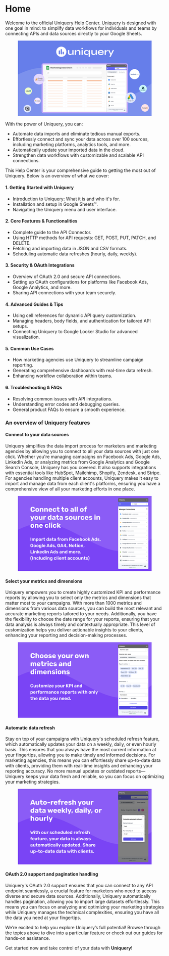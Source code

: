 # Home

Welcome to the official Uniquery Help Center. [Uniquery](https://uniquery.io/) is designed with one goal in mind: to simplify data workflows for individuals and teams by connecting APIs and data sources directly to your Google Sheets.&#x20;

<figure><img src=".gitbook/assets/Header.png" alt=""><figcaption></figcaption></figure>

With the power of Uniquery, you can:

* Automate data imports and eliminate tedious manual exports.
* Effortlessly connect and sync your data across over 100 sources, including marketing platforms, analytics tools, and more.
* Automatically update your imported data in the cloud.
* Strengthen data workflows with customizable and scalable API connections.

This Help Center is your comprehensive guide to getting the most out of Uniquery. Below is an overview of what we cover:

#### 1. Getting Started with Uniquery <a href="#id-1-getting-started-with-uniquery" id="id-1-getting-started-with-uniquery"></a>

* Introduction to Uniquery: What it is and who it's for.
* Installation and setup in Google Sheets™.
* Navigating the Uniquery menu and user interface.

#### **2. Core Features & Functionalities** <a href="#id-2-core-features-functionalities" id="id-2-core-features-functionalities"></a>

* Complete guide to the API Connector.
* Using HTTP methods for API requests: GET, POST, PUT, PATCH, and DELETE.
* Fetching and importing data in JSON and CSV formats.
* Scheduling automatic data refreshes (hourly, daily, weekly).

#### **3. Security & OAuth Integrations** <a href="#id-3-security-oauth-integrations" id="id-3-security-oauth-integrations"></a>

* Overview of OAuth 2.0 and secure API connections.
* Setting up OAuth configurations for platforms like Facebook Ads, Google Analytics, and more.
* Sharing API connections with your team securely.

#### **4. Advanced Guides & Tips** <a href="#id-4-advanced-guides-tips" id="id-4-advanced-guides-tips"></a>

* Using cell references for dynamic API query customization.
* Managing headers, body fields, and authentication for tailored API setups.
* Connecting Uniquery to Google Looker Studio for advanced visualization.

#### **5. Common Use Cases** <a href="#id-5-common-use-cases" id="id-5-common-use-cases"></a>

* How marketing agencies use Uniquery to streamline campaign reporting.
* Generating comprehensive dashboards with real-time data refresh.
* Enhancing workflow collaboration within teams.

#### **6. Troubleshooting & FAQs** <a href="#id-6-troubleshooting-faqs" id="id-6-troubleshooting-faqs"></a>

* Resolving common issues with API integrations.
* Understanding error codes and debugging queries.
* General product FAQs to ensure a smooth experience.

### An overview of Uniquery features

#### Connect to your data sources

Uniquery simplifies the data import process for marketers and marketing agencies by allowing you to connect to all your data sources with just one click. Whether you're managing campaigns on Facebook Ads, Google Ads, LinkedIn Ads, or analyzing metrics from Google Analytics and Google Search Console, Uniquery has you covered. It also supports integrations with essential tools like HubSpot, Mailchimp, Shopify, Zendesk, and Stripe. For agencies handling multiple client accounts, Uniquery makes it easy to import and manage data from each client's platforms, ensuring you have a comprehensive view of all your marketing efforts in one place.

<figure><img src=".gitbook/assets/image-1.png" alt=""><figcaption></figcaption></figure>

#### Select your metrics and dimensions

Uniquery empowers you to create highly customized KPI and performance reports by allowing you to select only the metrics and dimensions that matter most to your campaigns. With more than 1000 metrics and dimensions from various data sources, you can build the most relevant and accurate marketing reports tailored to your needs. Additionally, you have the flexibility to choose the date range for your reports, ensuring that your data analysis is always timely and contextually appropriate. This level of customization helps you deliver actionable insights to your clients, enhancing your reporting and decision-making processes.

<figure><img src=".gitbook/assets/image-3.png" alt=""><figcaption></figcaption></figure>

#### Automatic data refresh

Stay on top of your campaigns with Uniquery's scheduled refresh feature, which automatically updates your data on a weekly, daily, or even hourly basis. This ensures that you always have the most current information at your fingertips, allowing you to make timely and informed decisions. For marketing agencies, this means you can effortlessly share up-to-date data with clients, providing them with real-time insights and enhancing your reporting accuracy. No more manual updates or outdated reports—Uniquery keeps your data fresh and reliable, so you can focus on optimizing your marketing strategies.&#x20;

<figure><img src=".gitbook/assets/image-2.png" alt=""><figcaption></figcaption></figure>

#### OAuth 2.0 support and pagination handling&#x20;

Uniquery's OAuth 2.0 support ensures that you can connect to any API endpoint seamlessly, a crucial feature for marketers who need to access diverse and secure data sources. Additionally, Uniquery automatically handles pagination, allowing you to import large datasets effortlessly. This means you can focus on analyzing and optimizing your marketing strategies while Uniquery manages the technical complexities, ensuring you have all the data you need at your fingertips.



We’re excited to help you explore Uniquery’s full potential! Browse through the topics above to dive into a particular feature or check out our guides for hands-on assistance.

Get started now and take control of your data with **Uniquery**!
